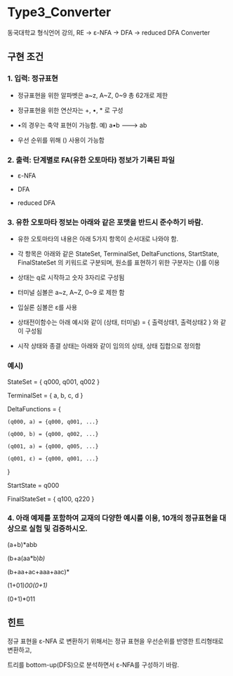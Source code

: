 # Type3_Converter
동국대학교 형식언어 강의, RE -> ε-NFA -> DFA -> reduced DFA Converter

## 구현 조건
### 1. 입력: 정규표현

- 정규표현을 위한 알파벳은 a~z, A~Z, 0~9 총 62개로 제한

- 정규표현을 위한 연산자는  +, •, * 로 구성

- •의 경우는 축약 표현이 가능함. 예) a•b  ---> ab

- 우선 순위를 위해 () 사용이 가능함



### 2. 출력: 단계별로 FA(유한 오토마타) 정보가 기록된 파일

- ε-NFA

- DFA

- reduced DFA



### 3. 유한 오토마타 정보는 아래와 같은 포맷을 반드시 준수하기 바람.

- 유한 오토마타의 내용은 아래 5가지 항목이 순서대로 나와야 함.

- 각 항목은 아래와 같은 StateSet, TerminalSet, DeltaFunctions, StartState, FinalStateSet 의 키워드로 구분되며, 원소를 표현하기 위한 구분자는 {}를 이용

- 상태는 q로 시작하고 숫자 3자리로 구성됨

- 터미널 심볼은 a~z, A~Z, 0~9 로 제한 함

- 입실론 심볼은 ε를 사용 

- 상태전이함수는 아래 예시와 같이 (상태, 터미널) = { 출력상태1, 출력상태2 } 와 같이 구성됨

- 시작 상태와 종결 상태는 아래와 같이 임의의 상태, 상태 집합으로 정의함



### 예시)

StateSet = { q000, q001, q002 }

TerminalSet = { a, b, c, d }

DeltaFunctions = {

	(q000, a) = {q000, q001, ...}

	(q000, b) = {q000, q002, ...}

	(q001, a) = {q000, q005, ...}

	(q001, ε) = {q000, q001, ...}

}

StartState = q000

FinalStateSet = { q100, q220 }



### 4. 아래 예제를 포함하여 교재의 다양한 예시를 이용, 10개의 정규표현을 대상으로 실험 및 검증하시오.

(a+b)*abb

(b+a(aa*b)*b)*

(b+aa+ac+aaa+aac)*

(1+01)*00(0+1)*

(0+1)*011  



## 힌트

정규 표현을 ε-NFA 로 변환하기 위해서는 정규 표현을 우선순위를 반영한 트리형태로 변환하고,

트리를 bottom-up(DFS)으로 분석하면서 ε-NFA를 구성하기 바람.
